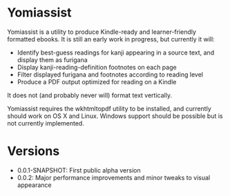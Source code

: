 Yomiassist
==========

Yomiassist is a utility to produce Kindle-ready and learner-friendly formatted ebooks. 
It is still an early work in progress, but currently it will:

 * Identify best-guess readings for kanji appearing in a source text, and display them as furigana
 * Display kanji-reading-definition footnotes on each page
 * Filter displayed furigana and footnotes according to reading level
 * Produce a PDF output optimized for reading on a Kindle
 
It does not (and probably never will) format text vertically.

Yomiassist requires the wkhtmltopdf utility to be installed, and currently should work on OS X and Linux. 
Windows support should be possible but is not currently implemented.

Versions
========
 * 0.0.1-SNAPSHOT:     First public alpha version
 * 0.0.2:				Major performance improvements and minor tweaks to visual appearance